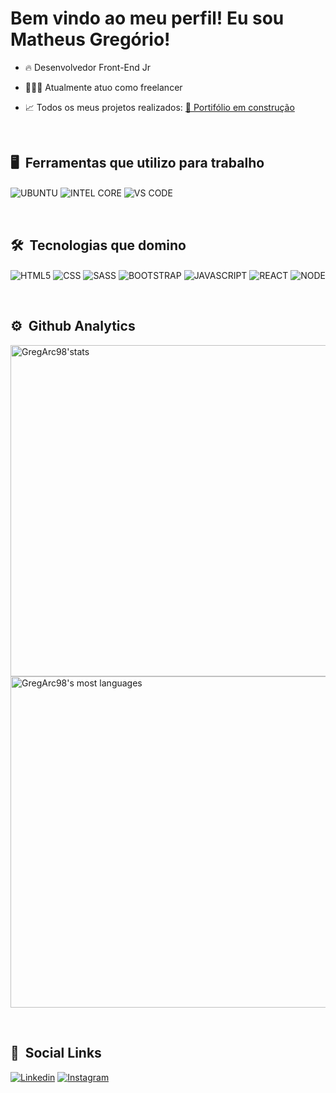 <h1> Bem vindo ao meu perfil! Eu sou Matheus Gregório! <img src='https://user-images.githubusercontent.com/102739750/164738431-65529989-d504-47fc-98c3-577a0af29049.gif' width='10px'> </h1>
  
  - 🔥 Desenvolvedor Front-End Jr
  
  - 👨🏾‍💻 Atualmente atuo como freelancer
  
  - 📈 Todos os meus projetos realizados: [🚨 Portifólio em construção]()
  
  <br>
  
  ## 🖥️ &nbsp;Ferramentas que utilizo para trabalho
 <p> 
<img align='center' alt='UBUNTU' src='https://img.shields.io/badge/Ubuntu-E95420?style=for-the-badge&logo=ubuntu&logoColor=white'>
<img align='center' alt='INTEL CORE' src='https://img.shields.io/badge/Intel-Core_i5_10th-0071C5?style=for-the-badge&logo=intel&logoColor=white'>
<img align='center' alt='VS CODE' src='https://img.shields.io/badge/Made%20for-VSCode-1f425f.svg'>
</p> 
  <br>
  
  ## 🛠️ &nbsp;Tecnologias que domino
<p>  
<img align='center' alt='HTML5' src='https://img.shields.io/badge/HTML5-E34F26?style=for-the-badge&logo=html5&logoColor=white'> 
<img align='center' alt='CSS' src='https://img.shields.io/badge/CSS3-1572B6?style=for-the-badge&logo=css3&logoColor=white'> 
<img align='center' alt='SASS' src='https://img.shields.io/badge/Sass-CC6699?style=for-the-badge&logo=sass&logoColor=white'>
<img align='center' alt='BOOTSTRAP' src='https://img.shields.io/badge/Bootstrap-563D7C?style=for-the-badge&logo=bootstrap&logoColor=white'>
<img align='center' alt='JAVASCRIPT' src='https://img.shields.io/badge/JavaScript-323330?style=for-the-badge&logo=javascript&logoColor=F7DF1E'>
<img align='center' alt='REACT' src='https://img.shields.io/badge/React-20232A?style=for-the-badge&logo=react&logoColor=61DAFB'>
<img align='center' alt='NODE' src='https://img.shields.io/badge/Node.js-43853D?style=for-the-badge&logo=node.js&logoColor=white'>
</p>  
  <br>
  
## ⚙️ &nbsp;Github Analytics

<p align='left'>
  <img width='530em' src="https://github-readme-stats.vercel.app/api?username=GregArc98&show_icons=true&theme=merko" alt="GregArc98'stats">
  
  <img width='530em' src="https://github-readme-stats.vercel.app/api/top-langs/?username=GregArc98&layout=compact&theme=merko" alt="GregArc98's most languages">
</p>

<br>

## 📱 &nbsp;Social Links
[![Linkedin](https://img.shields.io/badge/LinkedIn-0077B5?style=for-the-badge&logo=linkedin&logoColor=white)](https://www.linkedin.com/in/matheus-greg%C3%B3rio-muniz-arcanjo-b49978212/)
[![Instagram](https://img.shields.io/badge/Instagram-E4405F?style=for-the-badge&logo=instagram&logoColor=white)](https://www.instagram.com/matgarc17/)

